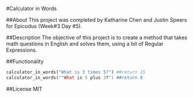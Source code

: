 #Calculator in Words 

##About
This project was completed by Katharine Chen and Justin Speers for Epicodus (Week#3 Day #5). 

##Description 
The objective of this project is to create a method that takes math questions in English and solves them, using a bit of Regular Expressions. 

##Functionality 
```ruby
calculator_in_words("What is 3 times 5?") ##return 15
calculator_in_words(""What is 5 plus 3?") ##return 8
```

##License
MIT
